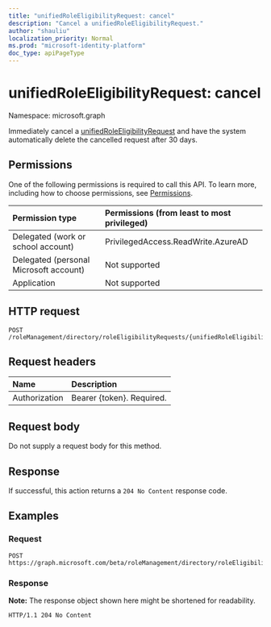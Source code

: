 ```yaml
---
title: "unifiedRoleEligibilityRequest: cancel"
description: "Cancel a unifiedRoleEligibilityRequest."
author: "shauliu"
localization_priority: Normal
ms.prod: "microsoft-identity-platform"
doc_type: apiPageType
---
```


# unifiedRoleEligibilityRequest: cancel
Namespace: microsoft.graph

Immediately cancel a [unifiedRoleEligibilityRequest](../resources/unifiedroleeligibilityrequest.md) and have the system automatically delete the cancelled request after 30 days.

## Permissions
One of the following permissions is required to call this API. To learn more, including how to choose permissions, see [Permissions](/graph/permissions-reference).

|Permission type|Permissions (from least to most privileged)|
|:---|:---|
|Delegated (work or school account)|PrivilegedAccess.ReadWrite.AzureAD|
|Delegated (personal Microsoft account)|Not supported|
|Application|Not supported|

## HTTP request

<!-- {
  "blockType": "ignored"
}
-->
``` http
POST /roleManagement/directory/roleEligibilityRequests/{unifiedRoleEligibilityRequestsId}/cancel
```

## Request headers
|Name|Description|
|:---|:---|
|Authorization|Bearer {token}. Required.|

## Request body
Do not supply a request body for this method.

## Response

If successful, this action returns a `204 No Content` response code.

## Examples

### Request
<!-- {
  "blockType": "request",
  "name": "unifiedroleeligibilityrequest_cancel"
}
-->
``` http
POST https://graph.microsoft.com/beta/roleManagement/directory/roleEligibilityRequests/{unifiedRoleEligibilityRequestsId}/cancel
```


### Response
**Note:** The response object shown here might be shortened for readability.
<!-- {
  "blockType": "response",
  "truncated": true
}
-->
``` http
HTTP/1.1 204 No Content
```


